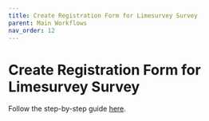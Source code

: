 ```yaml
---
title: Create Registration Form for Limesurvey Survey
parent: Main Workflows
nav_order: 12
---
```


# Create Registration Form for Limesurvey Survey

Follow the step-by-step guide [here](https://suave-ucsd.github.io/SuAVE-Documentation/limesurvey_suave/Custom_Limesurvey_Registration_Form.html).
